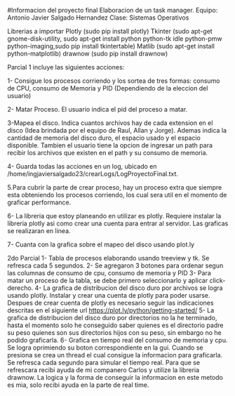 #Informacion del proyecto final
Elaboracion de un task manager. Equipo: Antonio Javier Salgado Hernandez Clase: Sistemas Operativos

Librerias a importar
Plotly (sudo pip install plotly)
Tkinter (sudo apt-get gnome-disk-utility, sudo apt-get install python python-tk idle python-pmw python-imaging,sudo pip install tkintertable)
Matlib (sudo apt-get install python-matplotlib)
drawnow (sudo pip install drawnow)


Parcial 1 incluye las siguientes acciones:

1- Consigue los procesos corriendo y los sortea de tres formas: consumo de CPU, consumo de Memoria y PID (Dependiendo de la eleccion del usuario)

2- Matar Proceso. El usuario indica el pid del proceso a matar.

3-Mapea el disco. Indica cuantos archivos hay de cada extension en el disco (Idea brindada por el equipo de Raul, Allan y Jorge). Ademas indica la cantidad de memoria del disco duro, el espacio usado y el espacio disponible. Tambien el usuario tiene la opcion de ingresar un path para  recibir los archivos que existen en el path y su consumo de memoria. 

4- Guarda todas las acciones en un log, ubicado en /home/ingjaviersalgado23/crearLogs/LogProyectoFinal.txt.

5.Para cubrir la parte de crear proceso, hay un proceso extra que siempre esta obteniendo los procesos corriendo, los cual sera util en el momento de graficar performance.

6- La libreria que estoy planeando en utilizar es plotly. Requiere instalar la libreria plotly asi como crear una cuenta para entrar al servidor. Las graficas se realizaran en linea.

7- Cuanta con la grafica sobre el mapeo del disco usando plot.ly

2do Parcial
1- Tabla de procesos elaborando usando treeview y tk. Se refresca cada 5 segundos.
2- Se agregaron 3 botones para ordenar segun las columnas de consumo de cpu, consumo de memoria y PID
3- Para matar un proceso de la tabla, se debe primero seleccionarlo y aplicar click-derecho.
4- La grafica de distribucion del disco duro por archivos se logra usando plotly. Instalar y crear una cuenta de plotly para poder usarse. Despues de crear cuenta de plotly es necesario seguir las indicaciones descritas en el siguiente url https://plot.ly/python/getting-started/
5- La grafica de distribucion del disco duro por directorios no la he terminado, hasta el momento solo he conseguido saber quienes es el directorio padre su peso quienes son sus directorios hijos con su peso, sin embargo no he podido graficarla.
6- Grafica en tiempo real del consumo de memoria y cpu. Se logra oprimiendo su boton correspondiente en la gui. Cuando se presiona se crea un thread el cual consigue la informacion para graficarla. Se refresca cada segundo para simular el tiempo real. Para que se refrescara recibi ayuda de mi companero Carlos y utilize la libreria drawnow. La logica y la forma de conseguir la informacion en este metodo es mia, solo recibi ayuda en la parte de real time.
